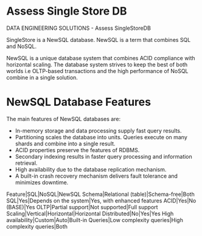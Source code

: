 # Assess Single Store DB
DATA ENGINEERING SOLUTIONS - Assess SingleStoreDB

SingleStore is a NewSQL database. NewSQL is a term that combines SQL and NoSQL.

NewSQL is a unique database system that combines ACID compliance with horizontal scaling. The database system strives to keep the best of both worlds i.e OLTP-based transactions and the high performance of NoSQL combine in a single solution.

# NewSQL Database Features
The main features of NewSQL databases are:

- In-memory storage and data processing supply fast query results.
- Partitioning scales the database into units. Queries execute on many shards and combine into a single result.
- ACID properties preserve the features of RDBMS.
- Secondary indexing results in faster query processing and information retrieval.
- High availability due to the database replication mechanism.
- A built-in crash recovery mechanism delivers fault tolerance and minimizes downtime.

Feature|SQL|NoSQL|NewSQL
Schema|Relational (table)|Schema-free|Both
SQL|Yes|Depends on the system|Yes, with enhanced features
ACID|Yes|No (BASE)|Yes
OLTP|Partial support|Not supported|Full support
Scaling|Vertical|Horizontal|Horizontal
Distributed|No|Yes|Yes
High availability|Custom|Auto|Built-in
Queries|Low complexity queries|High complexity queries|Both